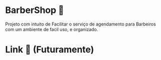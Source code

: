 # BarberShop 💬	
Projeto com intuito de Facilitar o serviço de agendamento para Barbeiros com um ambiente de facil uso, e organizado.
# Link 🚀 (Futuramente)
